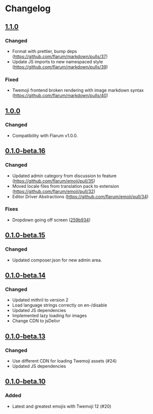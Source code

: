 # Changelog

## [1.1.0](https://github.com/flarum/emoji/compare/v1.0.0...v1.1.0)

### Changed
- Format with prettier, bump deps (https://github.com/flarum/markdown/pulls/37)
- Update JS imports to new namespaced style (https://github.com/flarum/markdown/pulls/39)

### Fixed
- Twemoji frontend broken rendering with image markdown syntax (https://github.com/flarum/markdown/pulls/40)

## [1.0.0](https://github.com/flarum/emoji/compare/v0.1.0-beta.16...v1.0.0)

### Changed
- Compatibility with Flarum v1.0.0.

## [0.1.0-beta.16](https://github.com/flarum/emoji/compare/v0.1.0-beta.15...v0.1.0-beta.16)

### Changed
- Updated admin category from discussion to feature (https://github.com/flarum/emoji/pull/35)
- Moved locale files from translation pack to extension (https://github.com/flarum/emoji/pull/32)
- Editor Driver Abstractions (https://github.com/flarum/emoji/pull/34)

### Fixes
- Dropdown going off screen ([259b934](https://github.com/flarum/emoji/commit/259b934af706e1d8763b8efc8d0e67bbf92cf45f))

## [0.1.0-beta.15](https://github.com/flarum/emoji/compare/v0.1.0-beta.14...v0.1.0-beta.15)

### Changed
- Updated composer.json for new admin area.

## [0.1.0-beta.14](https://github.com/flarum/emoji/compare/v0.1.0-beta.13...v0.1.0-beta.14)

### Changed
- Updated mithril to version 2
- Load language strings correctly on en-/disable
- Updated JS dependencies
- Implemented lazy loading for images
- Change CDN to jsDelivr

## [0.1.0-beta.13](https://github.com/flarum/emoji/compare/v0.1.0-beta.12...v0.1.0-beta.13)

### Changed
- Use different CDN for loading Twemoji assets (#24)
- Updated JS dependencies

## [0.1.0-beta.10](https://github.com/flarum/emoji/compare/v0.1.0-beta.8...v0.1.0-beta.10)

### Added
- Latest and greatest emojis with Twemoji 12 (#20)
